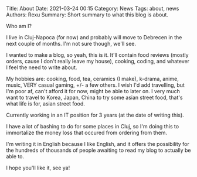 Title: About
Date: 2021-03-24 00:15
Category: News
Tags: about, news
Authors: Rexu
Summary: Short summary to what this blog is about.

Who am I?

I live in Cluj-Napoca (for now) and probably will move to Debrecen in the next couple of months. I'm not sure though, we'll see.

I wanted to make a blog, so yeah, this is it.
It'll contain food reviews (mostly orders, cause I don't really leave my house), cooking, coding, and whatever I feel the need to write about.

My hobbies are: cooking, food, tea, ceramics (I make), k-drama, anime, music, VERY casual gaming, +/- a few others.
I wish I'd add travelling, but I'm poor af, can't afford it for now, might be able to later on. I very much want to travel to Korea, Japan, China to try some asian street food, that's what life is for, asian street food.

Currently working in an IT position for 3 years (at the date of writing this).

I have a lot of bashing to do for some places in Cluj, so I'm doing this to immortalize the money loss that occured from ordering from them.

I'm writing it in English because I like English, and it offers the possibility for the hundreds of thousands of people awaiting to read my blog to actually be able to.

I hope you'll like it, see ya!
